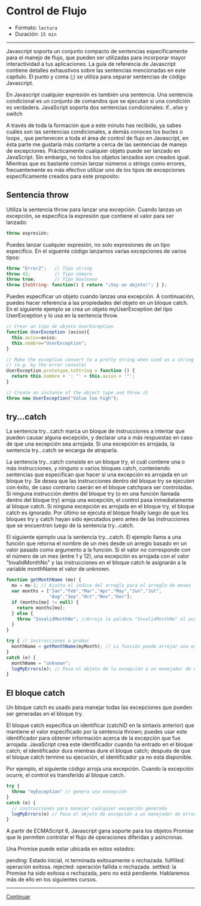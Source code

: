 # Control de Flujo

* Formato: `lectura`
* Duración: `15 min`

***


Javascript soporta un conjunto compacto de sentencias específicamente para el manejo de flujo, que pueden ser utilizadas para incorporar mayor interactividad a tus aplicaciones.
La guía de referencia de Javascript contiene detalles exhaustivos sobre las sentencias mencionadas en este capítulo. El punto y coma (;) se utiliza para separar sentencias de código Javascript.

En Javascript cualquier expresión es también una sentencia.
Una sentencia condicional es un conjunto de comandos que se ejecutan si una condición es verdadera. JavaScript soporta dos sentencias condicionales: if...else y switch

A través de toda la formación que a este minuto has recibido, ya sabes cuáles son las sentencias condicionales, a demás conoces los bucles o loops , que pertenecen a toda el área de control de flujo en Javascript, en ésta parte me gustaría más contarte a cerca de las sentencias de manejo de excepciones.
Prácticamente cualquier objeto puede ser lanzado en JavaScript. Sin embargo, no todos los objetos lanzados son creados igual. Mientras que es bastante común lanzar números o strings como errores, frecuentemente es más efectivo utilizar uno de los tipos de excepciones específicamente creados para este proposito:

## Sentencia throw

Utiliza la sentencia throw  para lanzar una excepción. Cuando lanzas un excepción, se especifica la expresión que contiene el valor para ser lanzado:

```javascript
throw expresión;
```

Puedes lanzar cualquier expresión, no solo expresiones de un tipo especifico. En el siguente código lanzamos varias excepciones de varios tipos:

```javascript
throw "Error2";   // Tipo string
throw 42;         // Tipo número
throw true;       // Tipo booleano
throw {toString: function() { return "¡Soy un objeto!"; } };
```

Puedes especificar un objeto cuando lanzas una excepción. A continuación, puedes hacer referencia a las propiedades del objeto en un bloque catch. En el siguiente ejemplo se crea un objeto myUserException del tipo UserException y lo usa en la sentencia throw.

```javascript
// Crear un tipo de objeto UserException
function UserException (aviso){
  this.aviso=aviso;
  this.nombre="UserException";
}

// Make the exception convert to a pretty string when used as a string
// (e.g. by the error console)
UserException.prototype.toString = function () {
  return this.nombre + ': "' + this.aviso + '"';
}

// Create an instance of the object type and throw it
throw new UserException("Value too high");
```


## try...catch

La sentencia try...catch marca un bloque de instrucciones a intentar que pueden causar alguna excepción, y declarar una o más respuestas en caso de que una excepción sea arrojada. Si una excepción es arrojada, la sentencia try...catch se encarga de atraparla.

La sentencia try...catch consiste en un bloque try, el cuál contiene una o más instrucciones, y ninguno o varios bloques catch, conteniendo sentencias que especifican que hacer si una excepción es arrojada en un bloque try. Se desea que las instrucciones dentro del bloque try se ejecuten con éxito, de caso contrario caerán en el bloque catchpara ser controladas. Si ninguna instrucción dentro del bloque try (o en una función llamada dentro del bloque try) arroja una excepción, el control pasa inmediatamente al bloque catch. Si ninguna excepción es arrojada en el bloque try, el bloque catch es ignorado. Por último se ejecuta el bloque finally luego de que los bloques try y catch hayan sido ejecutados pero antes de las instrucciones que se encuentren luego de la sentencia try...catch.

El siguiente ejemplo usa la sentencia try...catch. El ejemplo llama a una función que retorna el nombre de un mes desde un arreglo basado en un valor pasado como argumento a la función. Si el valor no corresponde con el número de un mes (entre 1 y 12), una excepción es arrojada con el valor "InvalidMonthNo" y las instrucciones en el bloque catch le asignarán a la variable monthName el valor de unknown.


```javascript
function getMonthName (mo) {
  mo = mo-1; // Ajusta el indice del arreglo para el arreglo de meses (1=Jan, 12=Dec)
  var months = ["Jan","Feb","Mar","Apr","May","Jun","Jul",
                "Aug","Sep","Oct","Nov","Dec"];
  if (months[mo] != null) {
    return months[mo];
  } else {
    throw "InvalidMonthNo"; //Arroja la palabra "InvalidMonthNo" al ocurrir una excepción
  }
}

try { // instrucciones a probar
  monthName = getMonthName(myMonth); // La función puede arrojar una excepción
}
catch (e) {
  monthName = "unknown";
  logMyErrors(e); // Pasa el objeto de la excepción a un manejador de errores
}
```

## El bloque catch

Un bloque catch es usado para manejar todas las excepciones que pueden ser generadas en el bloque try.


El bloque catch especifica un identificar (catchID en la sintaxis anterior) que mantiene el valor especificado por la sentencia thrown; puedes usar este identificador para obtener información acerca de la excepción que fue arrojada. JavaScript crea este identificador cuando ha entrado en el bloque catch; el identificador dura mientras dure el bloque catch; después de que el bloque catch termine su ejecución, el identificador ya no está disponible.

Por ejemplo, el siguiente código arroja una excepción. Cuando la excepción ocurre, el control es transferido al bloque catch.

```javascript
try {
  throw "myException" // genera una excepción
}
catch (e) {
  // instrucciones para manejar cualquier excepción generada
  logMyErrors(e) // Pasa el objeto de excepción a un manejador de errores
}
```

A partir de ECMAScript 6, Javascript gana soporte para los objetos Promise que le permiten controlar el flujo de operaciones diferidas y asíncronas.

Una Promise puede estar ubicada en estos estados:

pending: Estado inicial, ni terminada exitosamente o rechazada.
fulfilled: operación exitosa.
rejected: operación fallida o rechazada.
settled: la Promise ha sido exitosa o rechazada, pero no está pendiente.
Hablaremos más de ello en los siguientes cursos.


***

[Continuar](02-built-in-objects.md)
